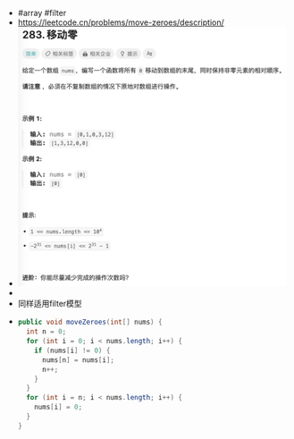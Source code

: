 - #array #filter
- https://leetcode.cn/problems/move-zeroes/description/
- ![image.png](../assets/image_1697530419362_0.png)
-
- 同样适用filter模型
- ```java
  public void moveZeroes(int[] nums) {
    int n = 0;
    for (int i = 0; i < nums.length; i++) {
      if (nums[i] != 0) {
        nums[n] = nums[i];
        n++;
      }
    }
    for (int i = n; i < nums.length; i++) {
      nums[i] = 0;
    }
  }
  ```